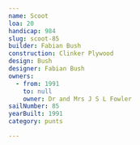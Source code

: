 ```yaml
---
name: Scoot
loa: 20
handicap: 984
slug: scoot-85
builder: Fabian Bush
construction: Clinker Plywood
design: Bush
designer: Fabian Bush
owners:
  - from: 1991
    to: null
    owner: Dr and Mrs J S L Fowler
sailNumber: 85
yearBuilt: 1991
category: punts

---
```

